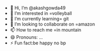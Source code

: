 - 👋 Hi, I’m @akashgowda49
- 👀 I’m interested in =volleyball
- 🌱 I’m currently learning= git
- 💞️ I’m looking to collaborate on =amazon
- 📫 How to reach me =in mountain
- 😄 Pronouns: ...
- ⚡ Fun fact:be happy no bp

<!---
akashgowda49/akashgowda49 is a ✨ special ✨ repository because its `README.md` (this file) appears on your GitHub profile.
You can click the Preview link to take a look at your changes.
--->

